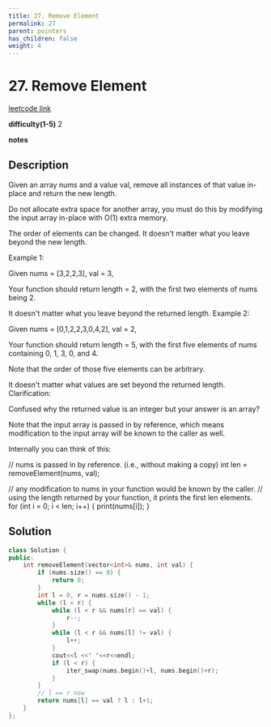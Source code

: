 ```yaml
---
title: 27. Remove Element
permalink: 27
parent: pointers
has_children: false
weight: 4
---
```

# 27. Remove Element
[leetcode link](https://leetcode.com/problems/remove-element/)

**difficulty(1-5)** 
2

**notes**   


## Description
Given an array nums and a value val, remove all instances of that value in-place and return the new length.

Do not allocate extra space for another array, you must do this by modifying the input array in-place with O(1) extra memory.

The order of elements can be changed. It doesn't matter what you leave beyond the new length.

Example 1:

Given nums = [3,2,2,3], val = 3,

Your function should return length = 2, with the first two elements of nums being 2.

It doesn't matter what you leave beyond the returned length.
Example 2:

Given nums = [0,1,2,2,3,0,4,2], val = 2,

Your function should return length = 5, with the first five elements of nums containing 0, 1, 3, 0, and 4.

Note that the order of those five elements can be arbitrary.

It doesn't matter what values are set beyond the returned length.
Clarification:

Confused why the returned value is an integer but your answer is an array?

Note that the input array is passed in by reference, which means modification to the input array will be known to the caller as well.

Internally you can think of this:

// nums is passed in by reference. (i.e., without making a copy)
int len = removeElement(nums, val);

// any modification to nums in your function would be known by the caller.
// using the length returned by your function, it prints the first len elements.
for (int i = 0; i < len; i++) {
    print(nums[i]);
}

## Solution
```c++
class Solution {
public:
    int removeElement(vector<int>& nums, int val) {
        if (nums.size() == 0) {
            return 0;
        }
        int l = 0, r = nums.size() - 1;
        while (l < r) {
            while (l < r && nums[r] == val) {
                r--;
            }
            while (l < r && nums[l] != val) {
                l++;
            }
            cout<<l <<" "<<r<<endl;
            if (l < r) {
                iter_swap(nums.begin()+l, nums.begin()+r);
            }
        }
        // l == r now
        return nums[l] == val ? l : l+1;
    }
};
```

<!-- 
Default label
{: .label }

Blue label
{: .label .label-blue }

Stable
{: .label .label-green }

New release
{: .label .label-purple }

Coming soon
{: .label .label-yellow }

Deprecated
{: .label .label-red } -->
